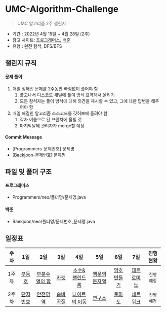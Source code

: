 # UMC-Algorithm-Challenge

> UMC 알고리즘 2주 챌린지

- 기간 : 2022년 4월 15일 ~ 4월 28일 (2주)
- 참고 사이트: [프로그래머스](https://programmers.co.kr/learn/challenges), [백준](https://www.acmicpc.net/)
- 유형 : 완전 탐색, DFS/BFS

## 챌린지 규칙

#### 문제 풀이

1. 매일 정해진 문제를 2주동안 빠짐없이 풀어야 함
    1. 풀고나서 디스코드 채널에 풀이 방식 요약해서 올리기
    2. 모든 참석자는 풀이 방식에 대해 의견을 제시할 수 있고, 그에 대한 답변을 해주어야 함
2. 매일 해결한 알고리즘 소스코드를 깃허브에 올려야 함
    1. 각자 이름으로 된 브랜치에 올릴 것
    2. 마지막날에 관리자가 merge할 예정

#### Commit Message

- [Programmers-문제번호] 문제명
- [Baekjoon-문제번호] 문제명

## 파일 및 폴더 구조

#### 프로그래머스

- Programmers/neo/폴더명/문제명.java

#### 백준

- Baekjoon/neo/폴더명/문제번호_문제명.java

## 일정표

| **주차** | **1일**                                                   | **2일**                                                   | **3일**                                                   | **4일**                                                   | **5일**                                                   | **6일**                                                   | **7일**                                                   | **진행 현황** |
| :---------: | :--------------------: | :--------------------: | :--------------------: | :--------------------: | :--------------------: | :--------------------: | :--------------------: | :-------------: |
| 1주차      | [부등호](https://www.acmicpc.net/problem/2529) | [부분수열의 합](https://www.acmicpc.net/problem/1182) | [카펫](https://programmers.co.kr/learn/courses/30/lessons/42842) | [소수&팰린드롬](https://www.acmicpc.net/problem/1747) | [행운의 문자열](https://www.acmicpc.net/problem/1342) | [암호 만들기](https://www.acmicpc.net/problem/1759) | [테트로미노](https://www.acmicpc.net/problem/14500) |`진행 예정`| 
| 2주차      | [단지번호](https://www.acmicpc.net/problem/2667) | [안전영역](https://www.acmicpc.net/problem/2468) | [숨바꼭질](https://www.acmicpc.net/problem/1697) | [나이트의 이동](https://www.acmicpc.net/problem/7562) | [연구소](https://www.acmicpc.net/problem/14502) | [토마토](https://www.acmicpc.net/problem/7576) | [네트워크](https://programmers.co.kr/learn/courses/30/lessons/43162) | `진행 예정`   |            
